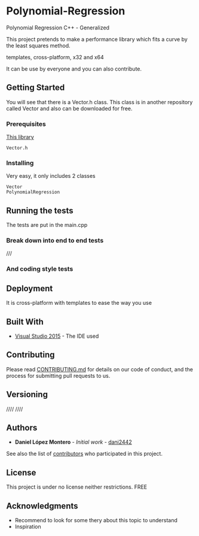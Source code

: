 # Polynomial-Regression
Polynomial Regression C++ - Generalized

This project pretends to make a performance library which fits a curve by the least squares method.

templates, cross-platform, x32 and x64

It can be use by everyone and you can also contribute.

## Getting Started

You will see that there is a Vector.h class. This class is in another repository called Vector and also can be downloaded for free.

### Prerequisites

[This library](https://github.com/dani2442/Vector/blob/master/Vector/Vector.h)

```
Vector.h
```

### Installing

Very easy, it only includes 2 classes


```
Vector
PolynomialRegression
```


## Running the tests

The tests are put in the main.cpp

### Break down into end to end tests

///

### And coding style tests


## Deployment

It is cross-platform with templates to ease the way you use

## Built With

* [Visual Studio 2015](https://www.visualstudio.com/) - The IDE used

## Contributing

Please read [CONTRIBUTING.md](https://gist.github.com/PurpleBooth/b24679402957c63ec426) for details on our code of conduct, and the process for submitting pull requests to us.

## Versioning

////
////

## Authors

* **Daniel López Montero** - *Initial work* - [dani2442](https://github.com/dani2442)

See also the list of [contributors](https://github.com/your/project/contributors) who participated in this project.

## License

This project is under no license neither restrictions.
FREE

## Acknowledgments

* Recommend to look for some thery about this topic to understand
* Inspiration
